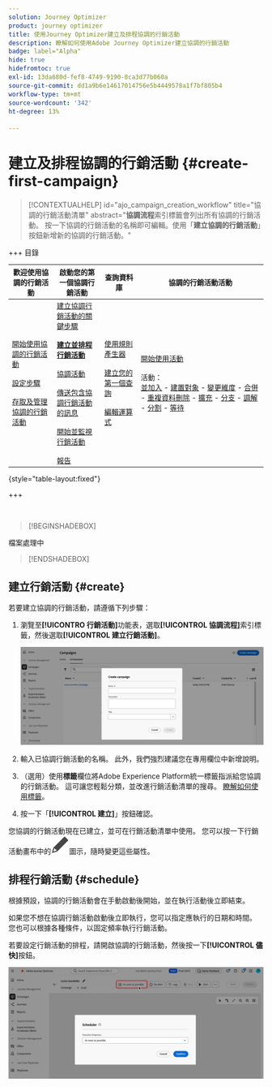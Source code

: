 ```yaml
---
solution: Journey Optimizer
product: journey optimizer
title: 使用Journey Optimizer建立及排程協調的行銷活動
description: 瞭解如何使用Adobe Journey Optimizer建立協調的行銷活動
badge: label="Alpha"
hide: true
hidefromtoc: true
exl-id: 13da680d-fef8-4749-9190-8ca3d77b060a
source-git-commit: dd1a9b6e14617014756e5b4449578a1f7bf805b4
workflow-type: tm+mt
source-wordcount: '342'
ht-degree: 13%

---
```



# 建立及排程協調的行銷活動 {#create-first-campaign}

>[!CONTEXTUALHELP]
>id="ajo_campaign_creation_workflow"
>title="協調的行銷活動清單"
>abstract="**協調流程**&#x200B;索引標籤會列出所有協調的行銷活動。 按一下協調的行銷活動的名稱即可編輯。使用「**建立協調的行銷活動**」按鈕新增新的協調的行銷活動。"

+++ 目錄

| 歡迎使用協調的行銷活動 | 啟動您的第一個協調行銷活動 | 查詢資料庫 | 協調的行銷活動活動 |
|---|---|---|---|
| [開始使用協調的行銷活動](gs-orchestrated-campaigns.md)<br/><br/>[設定步驟](configuration-steps.md)<br/><br/>[存取及管理協調的行銷活動](access-manage-orchestrated-campaigns.md) | [建立協調行銷活動的關鍵步驟](gs-campaign-creation.md)<br/><br/><b>[建立並排程行銷活動](create-orchestrated-campaign.md)</b><br/><br/>[協調活動](orchestrate-activities.md)<br/><br/>[傳送包含協調行銷活動的訊息](send-messages.md)<br/><br/>[開始並監視行銷活動](start-monitor-campaigns.md)<br/><br/>[報告](reporting-campaigns.md) | [使用規則產生器](orchestrated-rule-builder.md)<br/><br/>[建立您的第一個查詢](build-query.md)<br/><br/>[編輯運算式](edit-expressions.md) | [開始使用活動](activities/about-activities.md)<br/><br/>活動：<br/>[並加入](activities/and-join.md) - [建置對象](activities/build-audience.md) - [變更維度](activities/change-dimension.md) - [合併](activities/combine.md) - [重複資料刪除](activities/deduplication.md) - [擴充](activities/enrichment.md) - [分支](activities/fork.md) - [調解](activities/reconciliation.md) - [分割](activities/split.md) - [等待](activities/wait.md) |

{style="table-layout:fixed"}

+++

<br/>

>[!BEGINSHADEBOX]

檔案處理中

>[!ENDSHADEBOX]

## 建立行銷活動 {#create}

若要建立協調的行銷活動，請遵循下列步驟：

1. 瀏覽至&#x200B;**[!UICONTRO 行銷活動]**&#x200B;功能表，選取&#x200B;**[!UICONTROL 協調流程]**&#x200B;索引標籤，然後選取&#x200B;**[!UICONTROL 建立行銷活動]**。

   ![](assets/inventory-create.png)

1. 輸入已協調行銷活動的名稱。 此外，我們強烈建議您在專用欄位中新增說明。

1. （選用）使用&#x200B;**標籤**&#x200B;欄位將Adobe Experience Platform統一標籤指派給您協調的行銷活動。 這可讓您輕鬆分類，並改進行銷活動清單的搜尋。 [瞭解如何使用標籤](../start/search-filter-categorize.md#tags)。

1. 按一下「**[!UICONTROL 建立]**」按鈕確認。


您協調的行銷活動現在已建立，並可在行銷活動清單中使用。 您可以按一下行銷活動畫布中的![行銷活動設定圖示](assets/do-not-localize/campaign-settings.svg)圖示，隨時變更這些屬性。


## 排程行銷活動 {#schedule}

根據預設，協調的行銷活動會在手動啟動後開始，並在執行活動後立即結束。

如果您不想在協調行銷活動啟動後立即執行，您可以指定應執行的日期和時間。 您也可以根據各種條件，以固定頻率執行行銷活動。

若要設定行銷活動的排程，請開啟協調的行銷活動，然後按一下&#x200B;**[!UICONTROL 儘快]**&#x200B;按鈕。

![](assets/create-schedule.png)

<!--In the Execution frequency field, select 

time zone

daily, weekly, monthly
several times a day based on specific hours or periodically

recurring frequencies (all except as soon and once)
preview launch times
validity period

>[!NOTE]
>
>When scheduling campaigns in [!DNL Adobe Journey Optimizer], ensure your start date/time aligns with the desired first delivery. For recurring campaigns, if the initial scheduled time has already passed, the campaigns will roll over to the next available time slot according to their recurrence rules.

## Work with orchestrated campaign templates {#campaign-templates}

>[!CONTEXTUALHELP]
>id="ajo_workflow_template_for_campaign"
>title="Orchestrated campaign templates"
>abstract="Orchestrated campaign templates contain pre-configured settings and activities which can be reused for creating new orchestrated campaign."

>[!CONTEXTUALHELP]
>id="ajo_workflow_template_creation_properties"
>title="Orchestrated campaign properties"
>abstract="Orchestrated campaign templates contain pre-configured settings and activities which can be reused for creating new orchestrated campaigns. In this screen, enter the label of the orchestrated campaign template and configure its settings such as its internal name, folder and execution folders, timezone, and supervisor group."

Orchestrated campaign templates contain pre-configured settings and activities which can be reused for creating new orchestrated campaigns. You can select the template of your orchestrated campaign from the orchestrated campaign properties, when creating an orchestrated campaign. An empty template is provided by default.

You can create a template from an existing orchestrated campaign, or create a new template from scratch. Both methods are detailed below.

>[!BEGINTABS]

>[!TAB Create a template from an existing orchestrated campaign]

To create an orchestrated campaign template from an existing orchestrated campaign, follow these steps:

1. Open to the **Campaign** menu and browse to the orchestrated campaign to save as a template.
1. Click the three dots on the right of the name of the orchestrated campaign, and choose **Copy as template**.
1. In the popup window, confirm the template creation.
1. In the orchestrated campaign template canvas, check, add, and configure the activities as needed.
1. Browse to the settings, from the **Settings** button, to change the name of the orchestrated campaign template, and enter a description.
1. Select the **folder** and **execution folder** of the template. The folder is the location where the orchestrated campaign template is saved. The execution folder is the folder where orchestrated campaigns created based on this template are saved.
1. Save your changes. 

The orchestrated campaign template is now available in the template list. You can create an orchestrated campaign based on this template. This orchestrated campaign will be pre-configured with the settings and activities defined in the template.


>[!TAB Create a template from scratch]


To create an orchestrated campaign template from scratch, follow these steps:

1. Open to the **Campaign** menu and browse to the **Templates** tab. You can see the list of available orchestrated campaign templates.
1. Click the **[!UICONTROL Create template]** button in the upper-right corner of the screen.
1. Enter the label and open the additional options to enter a description of your orchestrated campaign template.
1. Select the folder and execution folder of the template. The folder is the location where the orchestrated campaign template is saved. The execution folder is the folder where orchestrated campaigns created based on this template are saved.
1. Click the **Create** button to confirm your settings.
1. In the orchestrated campaign template canvas, add and configure the activities as needed.

     ![](assets/wf-template-activities.png){zoomable="yes"}

1. Save your changes. 

The orchestrated campaign template is now available in the template list. You can create an orchestrated campaign based on this template. This orchestrated campaign will be pre-configured with the settings and activities defined in the template.

>[!ENDTABS]






## Next steps {#next}

Once your campaign configuration and content are ready, you can review and activate it. [Learn more](review-activate-campaign.md)

-->